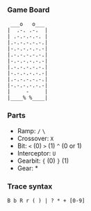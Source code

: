 ### Game Board

	 ___o   o___
	|  .-. .-.  |
	| .-.-.-.-. |
	|.-.-.-.-.-.|
	|-.-.-.-.-.-|
	|.-.-.-.-.-.|
	|-.-.-.-.-.-|
	|.-.-.-.-.-.|
	|-.-.-.-.-.-|
	|.-.-.-.-.-.|
	|-.-.-.-.-.-|
	|     -     |
	|____% %____|

### Parts

+ Ramp: `/` `\`
+ Crossover: `X`
+ Bit: `<` (0) `>` (1) `^` (0 or 1)
+ Interceptor: `U`
+ Gearbit: `{` (0) `}` (1)
+ Gear: *

### Trace syntax

`B b R r ( ) | ? * + [0-9]`
